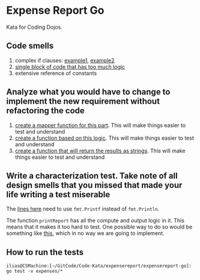 # Expense Report Go

Kata for Coding Dojos.

## Code smells

1. complex if clauses: [example1](https://github.com/giannoul/expensereport/blob/trunk/expensereport-go/expenses/expensereport.go#L28), [example2](https://github.com/giannoul/expensereport/blob/trunk/expensereport-go/expenses/expensereport.go#L43)
2. [single block of code that has too much logic](https://github.com/giannoul/expensereport/blob/trunk/expensereport-go/expenses/expensereport.go#L27-L50)
3. extensive reference of constants

## Analyze what you would have to change to implement the new requirement without refactoring the code

1. [create a mapper function for this part](https://github.com/giannoul/expensereport/blob/trunk/expensereport-go/expenses/expensereport.go#L32-L40). This will make things easier to test and understand
2. [create a function based on this logic](https://github.com/giannoul/expensereport/blob/trunk/expensereport-go/expenses/expensereport.go#L42-L47). This will make things easier to test and understand
3. [create a function that will return the results as strings](https://github.com/giannoul/expensereport/blob/trunk/expensereport-go/expenses/expensereport.go#L53-L54). This will make things easier to test and understand


## Write a characterization test. Take note of all design smells that you missed that made your life writing a test miserable

The [lines here](https://github.com/giannoul/expensereport/blob/trunk/expensereport-go/expenses/expensereport.go#L53-L54) need to use `fmt.Printf` instead of `fmt.Println`. 

The function `printReport` has all the compute and output logic in it. This means that it makes it too hard to test. One possible way to do so would be something like [this](https://medium.com/@hau12a1/golang-capturing-log-println-and-fmt-println-output-770209c791b4), which in no way we are going to implement.

## How to run the tests

```
ilias@CSMachine:[~/GitCode/Code-Kata/expensereport/expensereport-go]: go test -v expenses/*
```